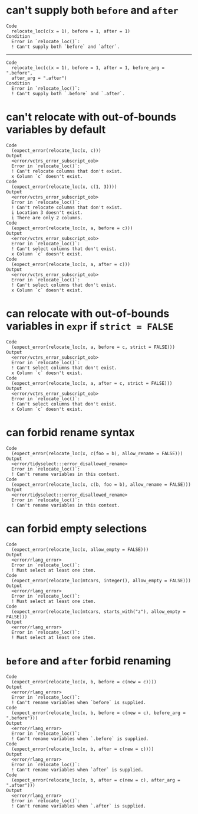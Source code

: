 # can't supply both `before` and `after`

    Code
      relocate_loc(c(x = 1), before = 1, after = 1)
    Condition
      Error in `relocate_loc()`:
      ! Can't supply both `before` and `after`.

---

    Code
      relocate_loc(c(x = 1), before = 1, after = 1, before_arg = ".before",
      after_arg = ".after")
    Condition
      Error in `relocate_loc()`:
      ! Can't supply both `.before` and `.after`.

# can't relocate with out-of-bounds variables by default

    Code
      (expect_error(relocate_loc(x, c)))
    Output
      <error/vctrs_error_subscript_oob>
      Error in `relocate_loc()`:
      ! Can't relocate columns that don't exist.
      x Column `c` doesn't exist.
    Code
      (expect_error(relocate_loc(x, c(1, 3))))
    Output
      <error/vctrs_error_subscript_oob>
      Error in `relocate_loc()`:
      ! Can't relocate columns that don't exist.
      i Location 3 doesn't exist.
      i There are only 2 columns.
    Code
      (expect_error(relocate_loc(x, a, before = c)))
    Output
      <error/vctrs_error_subscript_oob>
      Error in `relocate_loc()`:
      ! Can't select columns that don't exist.
      x Column `c` doesn't exist.
    Code
      (expect_error(relocate_loc(x, a, after = c)))
    Output
      <error/vctrs_error_subscript_oob>
      Error in `relocate_loc()`:
      ! Can't select columns that don't exist.
      x Column `c` doesn't exist.

# can relocate with out-of-bounds variables in `expr` if `strict = FALSE`

    Code
      (expect_error(relocate_loc(x, a, before = c, strict = FALSE)))
    Output
      <error/vctrs_error_subscript_oob>
      Error in `relocate_loc()`:
      ! Can't select columns that don't exist.
      x Column `c` doesn't exist.
    Code
      (expect_error(relocate_loc(x, a, after = c, strict = FALSE)))
    Output
      <error/vctrs_error_subscript_oob>
      Error in `relocate_loc()`:
      ! Can't select columns that don't exist.
      x Column `c` doesn't exist.

# can forbid rename syntax

    Code
      (expect_error(relocate_loc(x, c(foo = b), allow_rename = FALSE)))
    Output
      <error/tidyselect:::error_disallowed_rename>
      Error in `relocate_loc()`:
      ! Can't rename variables in this context.
    Code
      (expect_error(relocate_loc(x, c(b, foo = b), allow_rename = FALSE)))
    Output
      <error/tidyselect:::error_disallowed_rename>
      Error in `relocate_loc()`:
      ! Can't rename variables in this context.

# can forbid empty selections

    Code
      (expect_error(relocate_loc(x, allow_empty = FALSE)))
    Output
      <error/rlang_error>
      Error in `relocate_loc()`:
      ! Must select at least one item.
    Code
      (expect_error(relocate_loc(mtcars, integer(), allow_empty = FALSE)))
    Output
      <error/rlang_error>
      Error in `relocate_loc()`:
      ! Must select at least one item.
    Code
      (expect_error(relocate_loc(mtcars, starts_with("z"), allow_empty = FALSE)))
    Output
      <error/rlang_error>
      Error in `relocate_loc()`:
      ! Must select at least one item.

# `before` and `after` forbid renaming

    Code
      (expect_error(relocate_loc(x, b, before = c(new = c))))
    Output
      <error/rlang_error>
      Error in `relocate_loc()`:
      ! Can't rename variables when `before` is supplied.
    Code
      (expect_error(relocate_loc(x, b, before = c(new = c), before_arg = ".before")))
    Output
      <error/rlang_error>
      Error in `relocate_loc()`:
      ! Can't rename variables when `.before` is supplied.
    Code
      (expect_error(relocate_loc(x, b, after = c(new = c))))
    Output
      <error/rlang_error>
      Error in `relocate_loc()`:
      ! Can't rename variables when `after` is supplied.
    Code
      (expect_error(relocate_loc(x, b, after = c(new = c), after_arg = ".after")))
    Output
      <error/rlang_error>
      Error in `relocate_loc()`:
      ! Can't rename variables when `.after` is supplied.


